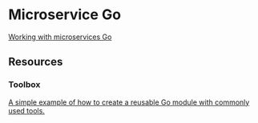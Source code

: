# Microservice Go

[Working with microservices Go](https://www.udemy.com/course/working-with-microservices-in-go/)

## Resources


### Toolbox

[A simple example of how to create a reusable Go module with commonly used tools.](https://github.com/tsawler/toolbox)
